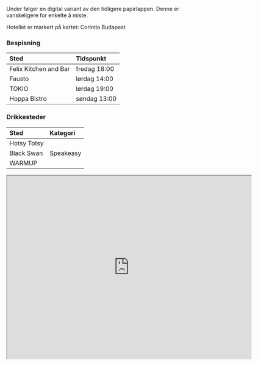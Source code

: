 Under følger en digital variant av den tidligere papirlappen. Denne er vanskeligere for enkelte å miste.

Hotellet er markert på kartet: 
Corintia Budapest

### Bespisning

|Sted | Tidspunkt|
|:---|:---|
|Felix Kitchen and Bar|fredag 18:00|
|Fausto|lørdag 14:00|
|TOKIO|lørdag 19:00|
|Hoppa Bistro|søndag 13:00|

### Drikkesteder

|Sted|Kategori|
|:---|:---|
|Hotsy Totsy||
|Black Swan|Speakeasy|
|WARMUP||

<iframe src="https://www.google.com/maps/d/embed?mid=1OZL4ziKdjNnoDqHKPEzfuj2PHiLtL4M&ehbc=2E312F" width="640" height="480"></iframe>
